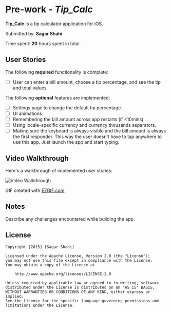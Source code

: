 # Pre-work - *Tip_Calc*

**Tip_Calc** is a tip calculator application for iOS.

Submitted by: **Sagar Shahi**

Time spent: **20** hours spent in total

## User Stories

The following **required** functionality is complete:
* [ ] User can enter a bill amount, choose a tip percentage, and see the tip and total values.

The following **optional** features are implemented:
* [ ] Settings page to change the default tip percentage.
* [ ] UI animations
* [ ] Remembering the bill amount across app restarts (if <10mins)
* [ ] Using locale-specific currency and currency thousands separators.
* [ ] Making sure the keyboard is always visible and the bill amount is always the first responder. This way the user doesn't have to tap anywhere to use this app. Just launch the app and start typing.
## Video Walkthrough 

Here's a walkthrough of implemented user stories:

<img src='https://github.com/shahisagar20/Tip_Calc/tree/master/Gif%20video' title='Video Walkthrough' width='' alt='Video Walkthrough' />

GIF created with [EZGIF.com](http://ezgif.com/video-to-gif).

## Notes

Describe any challenges encountered while building the app.

## License

    Copyright [2015] [Sagar Shahi]

    Licensed under the Apache License, Version 2.0 (the "License");
    you may not use this file except in compliance with the License.
    You may obtain a copy of the License at

        http://www.apache.org/licenses/LICENSE-2.0

    Unless required by applicable law or agreed to in writing, software
    distributed under the License is distributed on an "AS IS" BASIS,
    WITHOUT WARRANTIES OR CONDITIONS OF ANY KIND, either express or implied.
    See the License for the specific language governing permissions and
    limitations under the License.
